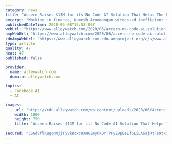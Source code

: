 ```yaml
---
category: news
title: "Accern Raises $13M for its No-Code AI Solution That Helps The Finance Industry Process Big Data"
excerpt: "Working in finance, Kumesh Aroomoogan witnessed inefficient methods to clean up data, so he built Accern – the no-code workflow automation solution for the financial services industry"
publishedDateTime: 2020-06-08T15:53:00Z
webUrl: "https://www.alleywatch.com/2020/06/accern-no-code-ai-solution-financial-services-kumesh-aroomoogan/"
ampWebUrl: "https://www.alleywatch.com/2020/06/accern-no-code-ai-solution-financial-services-kumesh-aroomoogan/amp/"
cdnAmpWebUrl: "https://www-alleywatch-com.cdn.ampproject.org/c/s/www.alleywatch.com/2020/06/accern-no-code-ai-solution-financial-services-kumesh-aroomoogan/amp/"
type: article
quality: 47
heat: 47
published: false

provider:
  name: alleywatch.com
  domain: alleywatch.com

topics:
  - Facebook AI
  - AI

images:
  - url: "https://cdn.alleywatch.com/wp-content/uploads/2020/06/Accern.001.jpeg"
    width: 1000
    height: 750
    title: "Accern Raises $13M for its No-Code AI Solution That Helps The Finance Industry Process Big Data"

secured: "5SGdSflKugqNmjjTyVkDcxcHXH6ZmyPkQYTPFyZ0pEeEf6LiLA6sjRtFs9tko8zfGqge7K8DXjs36QK43MC8dtDaROZB7IDo0HjFU+aafXezcE0Ohaa5ZLxlEb0ERK0jpObJoa6jx++74Wpj3NjpxEHOQeuw2fZf+zFCNp+lhJJyujfMOJKThuGSPlnVBRhYX4pV9bPFo+X2X/VOQ4floGLGY2QMQxAkrVg6K52KKHuibxSrKUzsekbY6sML9APVPmboKPmUBvUCD7HlQmrdKQlvtB9M7HO9pDLtbqYGWUA1avj1ItLsjj7H5xWF0hsv;sqZThH7uiJoBkL+P8OzzJQ=="
---
```


